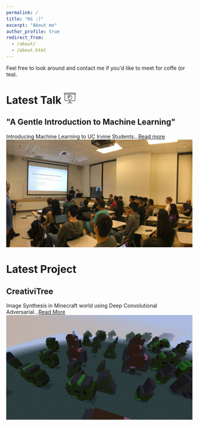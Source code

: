 ```yaml
---
permalink: /
title: "Hi :)"
excerpt: "About me"
author_profile: true
redirect_from: 
  - /about/
  - /about.html
---
```


Feel free to look around and contact me if you'd like to meet for coffe (or tea).

Latest Talk <img src=/images/talk.png/>
======

"A Gentle Introduction to Machine Learning"
------
Introducing Machine Learning to UC Irvine Students...[Read more](https://avourakis.github.io/portfolio)
<a href="https://avourakis.github.io/portfolio">
<img src="/images/test_image.jpg" alt="A Gentle Introduction to Machine Learning by Andres Vourakis" style="width: 500px;"/>
</a>


Latest Project
======

CreativiTree
-----
Image Synthesis in Minecraft world using Deep Convolutional Adversarial...<a href="https://jtjanecek.github.io/CreativiTree" target="_blank">Read More</a>
<a href="https://jtjanecek.github.io/CreativiTree" target="_blank">
<img src="/images/creativitree.png" alt="CreativiTree" style="width: 500px;"/>
</a>